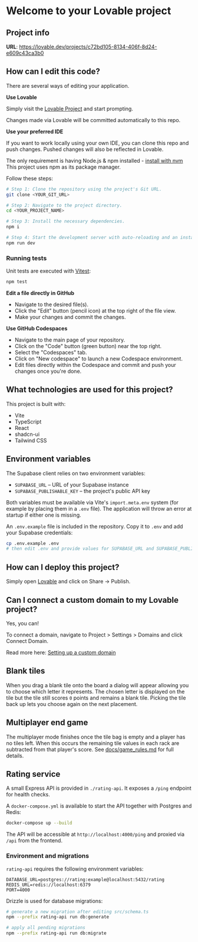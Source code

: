 # Welcome to your Lovable project

## Project info

**URL**: https://lovable.dev/projects/c72bd105-8134-406f-8d24-e609c43ca3b0

## How can I edit this code?

There are several ways of editing your application.

**Use Lovable**

Simply visit the [Lovable Project](https://lovable.dev/projects/c72bd105-8134-406f-8d24-e609c43ca3b0) and start prompting.

Changes made via Lovable will be committed automatically to this repo.

**Use your preferred IDE**

If you want to work locally using your own IDE, you can clone this repo and push changes. Pushed changes will also be reflected in Lovable.

The only requirement is having Node.js & npm installed - [install with nvm](https://github.com/nvm-sh/nvm#installing-and-updating)
This project uses npm as its package manager.

Follow these steps:

```sh
# Step 1: Clone the repository using the project's Git URL.
git clone <YOUR_GIT_URL>

# Step 2: Navigate to the project directory.
cd <YOUR_PROJECT_NAME>

# Step 3: Install the necessary dependencies.
npm i

# Step 4: Start the development server with auto-reloading and an instant preview.
npm run dev
```

### Running tests

Unit tests are executed with [Vitest](https://vitest.dev/):

```sh
npm test
```

**Edit a file directly in GitHub**

- Navigate to the desired file(s).
- Click the "Edit" button (pencil icon) at the top right of the file view.
- Make your changes and commit the changes.

**Use GitHub Codespaces**

- Navigate to the main page of your repository.
- Click on the "Code" button (green button) near the top right.
- Select the "Codespaces" tab.
- Click on "New codespace" to launch a new Codespace environment.
- Edit files directly within the Codespace and commit and push your changes once you're done.

## What technologies are used for this project?

This project is built with:

- Vite
- TypeScript
- React
- shadcn-ui
- Tailwind CSS

## Environment variables

The Supabase client relies on two environment variables:

- `SUPABASE_URL` – URL of your Supabase instance
- `SUPABASE_PUBLISHABLE_KEY` – the project's public API key

Both variables must be available via Vite's `import.meta.env` system (for
example by placing them in a `.env` file). The application will throw an error
at startup if either one is missing.

An `.env.example` file is included in the repository. Copy it to `.env` and
add your Supabase credentials:

```sh
cp .env.example .env
# then edit .env and provide values for SUPABASE_URL and SUPABASE_PUBLISHABLE_KEY
```

## How can I deploy this project?

Simply open [Lovable](https://lovable.dev/projects/c72bd105-8134-406f-8d24-e609c43ca3b0) and click on Share -> Publish.

## Can I connect a custom domain to my Lovable project?

Yes, you can!

To connect a domain, navigate to Project > Settings > Domains and click Connect Domain.

Read more here: [Setting up a custom domain](https://docs.lovable.dev/tips-tricks/custom-domain#step-by-step-guide)

## Blank tiles

When you drag a blank tile onto the board a dialog will appear allowing you to choose which letter it represents. The chosen letter is displayed on the tile but the tile still scores `0` points and remains a blank tile. Picking the tile back up lets you choose again on the next placement.

## Multiplayer end game

The multiplayer mode finishes once the tile bag is empty and a player has no tiles left. When this occurs the remaining tile values in each rack are subtracted from that player's score. See [docs/game_rules.md](docs/game_rules.md) for full details.

## Rating service

A small Express API is provided in `./rating-api`. It exposes a `/ping` endpoint for health checks.

A `docker-compose.yml` is available to start the API together with Postgres and Redis:

```sh
docker-compose up --build
```

The API will be accessible at `http://localhost:4000/ping` and proxied via `/api` from the frontend.

### Environment and migrations

`rating-api` requires the following environment variables:

```
DATABASE_URL=postgres://rating:example@localhost:5432/rating
REDIS_URL=redis://localhost:6379
PORT=4000
```

Drizzle is used for database migrations:

```sh
# generate a new migration after editing src/schema.ts
npm --prefix rating-api run db:generate

# apply all pending migrations
npm --prefix rating-api run db:migrate
```
